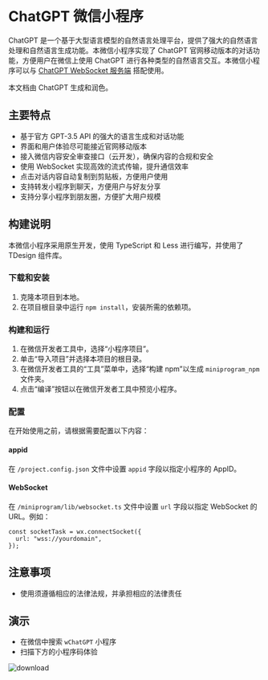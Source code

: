 # ChatGPT 微信小程序

ChatGPT 是一个基于大型语言模型的自然语言处理平台，提供了强大的自然语言处理和自然语言生成功能。本微信小程序实现了 ChatGPT 官网移动版本的对话功能，方便用户在微信上使用 ChatGPT 进行各种类型的自然语言交互。本微信小程序可以与 [ChatGPT WebSocket 服务端](https://github.com/zxz054321/chatgpt-websocket-server) 搭配使用。

本文档由 ChatGPT 生成和润色。

## 主要特点

- 基于官方 GPT-3.5 API 的强大的语言生成和对话功能
- 界面和用户体验尽可能接近官网移动版本
- 接入微信内容安全审查接口（云开发），确保内容的合规和安全
- 使用 WebSocket 实现高效的流式传输，提升通信效率
- 点击对话内容自动复制到剪贴板，方便用户使用
- 支持转发小程序到聊天，方便用户与好友分享
- 支持分享小程序到朋友圈，方便扩大用户规模

## 构建说明

本微信小程序采用原生开发，使用 TypeScript 和 Less 进行编写，并使用了 TDesign 组件库。

### 下载和安装

1. 克隆本项目到本地。
2. 在项目根目录中运行 `npm install`，安装所需的依赖项。

### 构建和运行

1. 在微信开发者工具中，选择“小程序项目”。
2. 单击“导入项目”并选择本项目的根目录。
3. 在微信开发者工具的“工具”菜单中，选择“构建 npm”以生成 `miniprogram_npm` 文件夹。
4. 点击“编译”按钮以在微信开发者工具中预览小程序。

### 配置

在开始使用之前，请根据需要配置以下内容：

#### appid

在 `/project.config.json` 文件中设置 `appid` 字段以指定小程序的 AppID。

#### WebSocket

在 `/miniprogram/lib/websocket.ts` 文件中设置 `url` 字段以指定 WebSocket 的 URL。例如：

```tsx
const socketTask = wx.connectSocket({
  url: "wss://yourdomain",
});
```

## 注意事项

- 使用须遵循相应的法律法规，并承担相应的法律责任

## 演示

- 在微信中搜索 `wChatGPT` 小程序
- 扫描下方的小程序码体验

![download](https://user-images.githubusercontent.com/7540550/228626291-65ccbbb7-ee74-497b-b73d-628fabe876a5.jpg)
